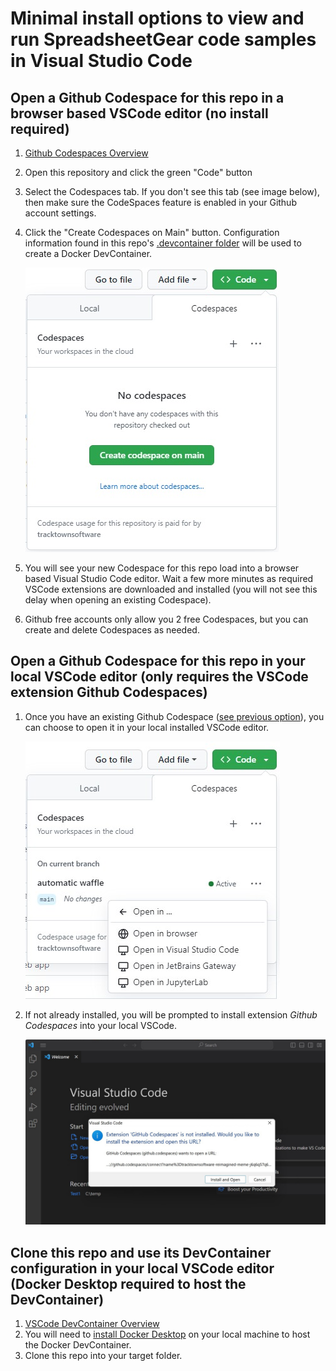 # Minimal install options to view and run SpreadsheetGear code samples in Visual Studio Code #

## Open a Github Codespace for this repo in a browser based VSCode editor (no install required) ##
1. [Github Codespaces Overview](https://docs.github.com/en/codespaces/overview)
2. Open this repository and click the green "Code" button
3. Select the Codespaces tab. If you don't see this tab (see image below), then make sure the CodeSpaces feature is enabled in your Github account settings. 
4. Click the "Create Codespaces on Main" button. Configuration information found in this repo's [.devcontainer folder](../.devcontainer) will be used to create a Docker DevContainer.

    ![Image](images/CreateCodespace.jpg)

6. You will see your new Codespace for this repo load into a browser based Visual Studio Code editor. Wait a few more minutes as required VSCode extensions are downloaded and installed (you will not see this delay when opening an existing Codespace).
7. Github free accounts only allow you 2 free Codespaces, but you can create and delete Codespaces as needed.  


## Open a Github Codespace for this repo in your local VSCode editor (only requires the VSCode extension Github Codespaces) ##
1. Once you have an existing Github Codespace ([see previous option](#open-a-github-codespace-for-this-repo-in-a-browser-based-vscode-editor-no-install-required)), you can choose to open it in your local installed VSCode editor.

    ![Image](images/OpenCodespace.jpg)

2. If not already installed, you will be prompted to install extension *Github Codespaces* into your local VSCode.

    ![Image](images/ExtensionGithubCodespace.jpg)

## Clone this repo and use its DevContainer configuration in your local VSCode editor (Docker Desktop required to host the DevContainer) ##
1. [VSCode DevContainer Overview](https://code.visualstudio.com/docs/devcontainers/create-dev-container)
2. You will need to [install Docker Desktop](https://docs.docker.com/get-docker/) on your local machine to host the Docker DevContainer.
3. Clone this repo into your target folder.

